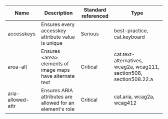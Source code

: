 Name | Description | Standard referenced | Type
--- | --- | --- |---
| accesskeys | Ensures every accesskey attribute value is unique | Serious | best-practice, cat.keyboard |
| area-alt | Ensures &lt;area&gt; elements of image maps have alternate text | Critical | cat.text-alternatives, wcag2a, wcag111, section508, section508.22.a |
| aria-allowed-attr | Ensures ARIA attributes are allowed for an element&apos;s role | Critical | cat.aria, wcag2a, wcag412 |